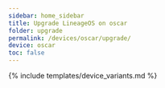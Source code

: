```yaml
---
sidebar: home_sidebar
title: Upgrade LineageOS on oscar
folder: upgrade
permalink: /devices/oscar/upgrade/
device: oscar
toc: false
---
```

{% include templates/device_variants.md %}
